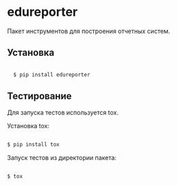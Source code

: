 # edureporter

Пакет инструментов для построения отчетных систем.

## Установка

```bash

  $ pip install edureporter

```

## Тестирование

Для запуска тестов используется tox.

Установка tox:

```bash

$ pip install tox

```

Запуск тестов из директории пакета:

```bash

$ tox

```
